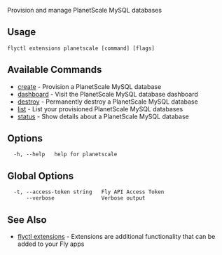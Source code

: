 Provision and manage PlanetScale MySQL databases


## Usage
~~~
flyctl extensions planetscale [command] [flags]
~~~

## Available Commands
* [create](/docs/flyctl/extensions-planetscale-create/)	 - Provision a PlanetScale MySQL database
* [dashboard](/docs/flyctl/extensions-planetscale-dashboard/)	 - Visit the PlanetScale MySQL database dashboard
* [destroy](/docs/flyctl/extensions-planetscale-destroy/)	 - Permanently destroy a PlanetScale MySQL database
* [list](/docs/flyctl/extensions-planetscale-list/)	 - List your provisioned PlanetScale MySQL databases
* [status](/docs/flyctl/extensions-planetscale-status/)	 - Show details about a PlanetScale MySQL database

## Options

~~~
  -h, --help   help for planetscale
~~~

## Global Options

~~~
  -t, --access-token string   Fly API Access Token
      --verbose               Verbose output
~~~

## See Also

* [flyctl extensions](/docs/flyctl/extensions/)	 - Extensions are additional functionality that can be added to your Fly apps


